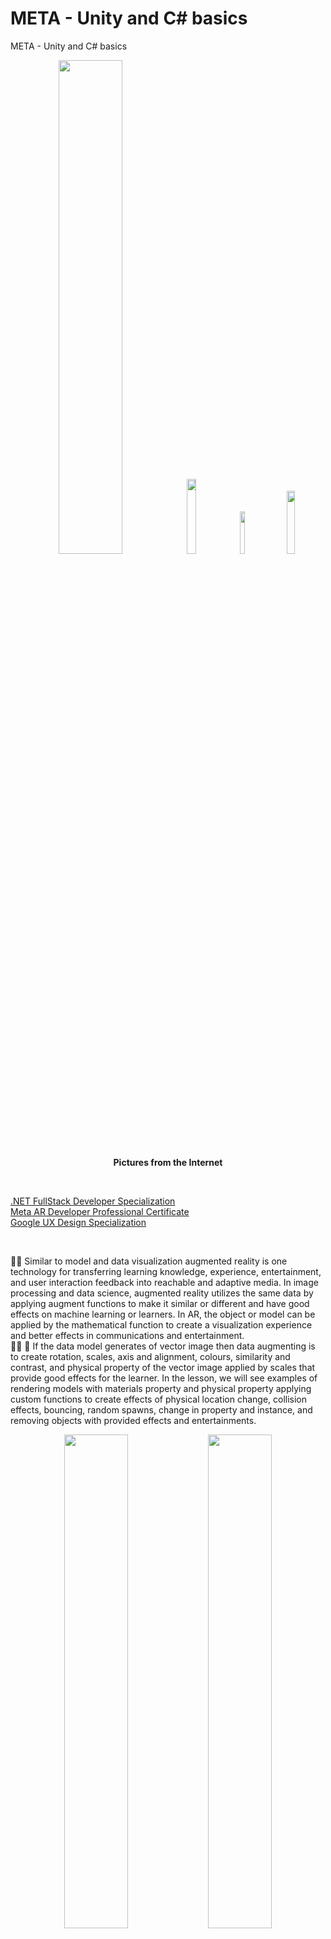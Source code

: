# META - Unity and C# basics
META - Unity and C# basics

<p align="center" width="100%">
    <img width="45%" src="https://github.com/jkaewprateep/META---Unity-and-C-basics/blob/main/AR%20instructors.png">
    <img width="17.5%" src="https://github.com/jkaewprateep/META---Unity-and-C-basics/blob/main/versus.jpg">  
    <img width="13.2%" src="https://github.com/jkaewprateep/META---Unity-and-C-basics/blob/main/image22.jpg">  
    <img width="16.1%" src="https://github.com/jkaewprateep/META---Unity-and-C-basics/blob/main/kid_24.jpg"> </br>
    <b> Pictures from the Internet </b> </br>
</p>

</br>

[.NET FullStack Developer Specialization ]( https://github.com/jkaewprateep/Portfolio/blob/main/Coursera%206DRYK7YS79ZT.pdf ) </br>
[Meta AR Developer Professional Certificate]( https://github.com/jkaewprateep/Portfolio/blob/main/Coursera%20T9ZTYYSXGY5H.pdf ) </br>
[Google UX Design Specialization]( https://coursera.org/share/15f48b13d33cefb8686c2bcca579d6a8 ) </br>

</br>

🧸💬 Similar to model and data visualization augmented reality is one technology for transferring learning knowledge, experience, entertainment, and user interaction feedback into reachable and adaptive media. In image processing and data science, augmented reality utilizes the same data by applying augment functions to make it similar or different and have good effects on machine learning or learners. In AR, the object or model can be applied by the mathematical function to create a visualization experience and better effects in communications and entertainment. </br>
👧💬 🎈 If the data model generates of vector image then data augmenting is to create rotation, scales, axis and alignment, colours, similarity and contrast, and physical property of the vector image applied by scales that provide good effects for the learner. In the lesson, we will see examples of rendering models with materials property and physical property applying custom functions to create effects of physical location change, collision effects, bouncing, random spawns, change in property and instance, and removing objects with provided effects and entertainments. </br>

<p align="center" width="100%">
    <img width="45%" src="https://github.com/jkaewprateep/META---Unity-and-C-basics/blob/main/web01.png">
    <img width="45%" src="https://github.com/jkaewprateep/META---Unity-and-C-basics/blob/main/web02.png">
    <img width="45%" src="https://github.com/jkaewprateep/META---Unity-and-C-basics/blob/main/web03.png">
    <img width="45%" src="https://github.com/jkaewprateep/META---Unity-and-C-basics/blob/main/web04.png"> </br>
</p>

🐑💬 ➰ Heart beating with physical property and creating games using AR by Unity program possible with the provided tools and C# programming languages but you need to know the basics of class inheritance programming styles because the AR development platform will utilize of user create objects and render for the same screen rendering. </br>
🐐💬 Applying effects, gravity and boundary of the image or collisions creates games and simulation development environments where you can specific mass, position, and axis of the object to start the collision effects when there are one or more objects in the same screen aligned or pass-though the target collision axes and position. </br>

### PlayerController.cs ###

🐑💬 ➰ By the public variable allows parameters for the class variable to reuse the same variable inside the class and utilize the effects, private variables are similar to the same rules and ```C# language programming``` . </br>
🦭💬 There are rotation axis measurements and similar axis measurements for object description and Unity provided ```transform functions``` to perform rotation axis and similar axis. Continuous movement can use a time ticker or physical force apply. </br>
🧸💬 The rotation axis is easy to use with an angle while the symmetric axis is easy to use with the position then the ```transform functions``` is very useful you can work without converting values between these two axises. </br>

```
using System.Collections;
using System.Collections.Generic;
using UnityEngine;

public class PlayerController : MonoBehaviour
{
    // Private Variables
    private float speed = 5.0f; 
    private float turnSpeed = 25.0f;
    private float horizontalInput; 
    private float forwardInput;

    // Update is called once per frame
    void Update()
    {
        // This is where we get player input
        horizontalInput = Input.GetAxis("Horizontal");
        forwardInput = Input.GetAxis("Vertical");
        // We move the vehicle forward
        transform. Translate (Vector3. forward * Time.deltaTime * speed * forwardInput);
        // We turn the vehicle
        transform.Rotate(Vector3.up, Time.deltaTime * turnSpeed * horizontalInput);
    }
}
```

### PlayerController.cs - time delta ###

🐑💬 ➰ Continuous movement by ```time delta``` and the ```speed``` effects on the rotation axis forward, make the object model rotate moving forward with the speed effect provided and the class can change the direction of the object ```forward``` and ```backward``` . </br>
🧸💬 The ```time delta``` is a good object for continuous actions, Unity allows to use of the time delta anywhere or from import reference and instance but as a symmetric axis and original source on the screen the object they are working on the same time scalings. </br>
🦭💬 The ```Vector3``` is a vector-like property of the object and contains useful functions where you can work with communication words forward, backward, rotation etc. </br>

```
public class PlayerController2 : MonoBehaviour
{
    // Update is called once per frame
    void Update()
    {
        transform.Translate(Vector3.forward * Time.deltaTime * 21);        
    }
}
```

### PlayerController.cs - parameterizes ###

🐑💬 ➰ By ```GameObject``` is related to the object of the script or the custom class of action assigned to and simply applies the new position by using the ```transform functions``` . </br>
🐯💬 The ```Offset``` is one way to apply the effects and you can create multiple Offset values and make them as matrix apply for the same type of effects and share between objects or create a script file of the effect that can be reused in the project. There is ```traditional INFO``` where the same type of object behavior is the same as in the project and ```culture INFO``` where a similar type of object provides the same effects as import components and the object can be reused overall the projects. </br>
🦁💬 Effects of the object same as class property and materials property are protected the same as the object and its effects within the same and outside domain. Applying the same object in different projects or domains may create different effects but the ```original domain effects``` are the most potential of the object property even the development domain creates wider effects. </br>
🐐💬 When there are multiple domains the model object is also the same as the data model we determine the effect of the original domain but if there is a specialization of the different domains that is significant that is individual domain effects. As the ```individual domain effects``` properties are preserved but the effects is selected by the domain controller and designer to use and normally bug and effects enchantment will work on the original domain and if updated, and create wider effects that need to be performed on specific domains separately. Copied of the object model to run in a specific domain that is not original is not covered by the design but protected by the original idea. Copied of the programming running on the target-specific domain that the program owner had intentionally built, they are hardworking but intentionally only when it ```works on a specific domain``` . ( Working on the specific version of the program or fixing bugs then ```ES - essential patch``` is sometimes called intentional and do not mess with the sentence we apply intentionally. It does not mean we create bugs to fix. </br>

```
public class PlayerController3 : MonoBehaviour
{
    public GameObject player;
    private Vector3 Offset = new Vector3(0, 5, -7);

    // Update is called once per frame
    void Update()
    {
        // Offset the camera behide the player by adding the player locations;
        transform.position = player.transform.position + Offset;
    }
}
```

### Rotation.cs - custom action - vector ###

🐑💬 ➰ Rotation action on the rotation domain is applied ```degrees``` or ```angular degrees``` by its method otherwise uses a transformation function. </br> 
🧸💬 Working with drawings subject object rotation on itself is easy just by the ```rotation function``` but object rotation by axis requires a bit of technique by creating a new coordinate and transforming to the new coordinate. </br> 
🦭💬 In programming when referring to data models or data model objects you can reference a larger data model and specify the specific property the same as the object you merge as the model object internally used within the project. The project will easily apply external program logic or simulation problems because they support both symmetric axis and rotation axis, input as the matrix can be converted using the transform function to the vector object as required by the objective. ```Machine learning```, ```feedback systems```, and ```data communications``` project communication protocols provide output signalings as numerics in matrixes sizes specific or logits shape that is the adaptive method to create simulation from the output of the process same as ```PyGame```, ```Gyms```, and other ```simulation environment``` for machine learning and games. </br> 

```
public class PlatformRotate : MonoBehaviour { 

    public Vector3 rotateChange;

    // Update is called once per frame
    void Update()
    {
        transform.Rotate (rotateChange); 
    }
}
```

### Default.cs - custom action - position ###

🐑💬 ➰ Position axis action by incremental of the position value by its symmetric domain. </br> 
👧💬 🎈 Incremental support when testing the object is originals by the environment using the games environment functions without opening into the class method working is create the incremental function when they are a response to the same environment input and they are limited their action into the boundary, not distracted or create none aligned of reference in the game's environment and they are not left of the environment by the extreme functions they can contain within the environment. ```Objects need to be contained within the environment``` . </br> 
🐯💬 Visually are the objects aligned with the ```traditional-INFO as references``` object in the environment⁉️ </br> 
🦁💬 By the object of the environment, source of light, and provided in the science, vertical and horizontal axis we can create a function to determine object enter into the environment. If the object is not aligned with the environment can create effects on users or users create an effect that considers a material object. </br> 
👧💬 🎈 Example cheating items in-game environment does it prohibited⁉️ </br> 
🦁💬 Needs to be decided by the game admin and users because that is not aligned with the game's story and the game's tradition. </br> 

```
public class TrackPosition : MonoBehaviour {
    
    public Vector3 positionChange;

    // Update is called once per frame
    void Update()
    {
        transform.position += positionChange;
    }
}
```

### AlignObjects.cs - custom action - transform position ###

🐑💬 ➰ Transformation is the application of the simple input objects and their effects. </br> 
🦭💬 Array-like property support for the object of the game helps about create programming iteration or programming logic application apply and support of array-like object property is dedicated collection property and create support inheritance method as using ```C# language``` . </br> 
🐯💬 Working ```APIs``` level ```culture-INFO``` need to provide an inherited class-like object that supports collections method, references description, numeric data and description, and function return and ops-codes to submitted. </br> 
🦁💬 That is because users have many levels and they need to access the same resources, the API needs to create and handle support to them with possible methods designed by the API and working function algorithms. </br> 

```
public class AlignObjects: MonoBehaviour
{
    public GameObject[] objectsToAlign; 
    public float spacing = 1;

    // Start is called before the first frame update
    void Start()
	{
        for (var i = 0; i < objectsToAlign.Length; i++)
            {
                objectsToAlign[i].transform.position = new Vector3(i* spacing, 0, 0);
            }
    }
}
```

### BulletCreator.cs - custom action - key space ###

🐑💬 ➰ Create functions for the model object effects that can recall overall the project. </br> 
🧸💬 Collection of actions or effects can create as a method function when it can call from an application or working process class object that can save the actions method as they are named as function name or you can name them like ```snowflakes``` or ```ShootBullet``` .</br> 

```
public class BulletCreator : MonoBehaviour
{
    public GameObject bullet;

    void Start()
    {
        Invoke("ShootBullet", 2);
    }
    void ShootBullet()
    {
        var newBullet = Instantiate(bullet);
        newBullet.transform.position = new Vector3(0, 10, 0);
        Destroy(newBullet, 5);
    }
    void Update()
    {
        if (Input.GetKeyDown(KeyCode.Space))
        {
            ShootBullet();
        }
    }
}
```

### DestroyOnClick.cs - custom action - destroy object - key space ###

🐑💬 ➰ Remove the object from the domain. </br>
🐐💬 ➰ Unity build function Destroy for the AR object then you do not need to dispose or create a dedicated function, AR works well in the visualization object and priority tasks ordering even using a bit of computation power. </br>
🦭💬 There is a hidden truth about the programming we are reading the object on the scene and interacting or directly applying effects we create and need visualization update the ```destroy``` function is a create function that helps update render object results that are faster than iterations update by each item on the scene that is some examples of create function useful from AR. </br>

```
public class DestroyOnClick : MonoBehaviour
{
    void OnMouseDown()
    {
        Destroy(gameObject);
    }
}
```

### ExampleBehaviourScript.cs - custom action - change property - key space ###

🐑💬 ➰ Accepted the key press and performed actions by its conditions to create better effects, change of the object property and render display determined by the ```user key press interactions``` . </br>
🐯💬 Touch and absolute colours that is a working item. </br>
🦭💬 It is ready to use, and they need to have behavior when needed or like ```m&M``` they are selling by the software application working when needed and the function will not automatically call by the assignment logic same as the snacks candy. </br>

```
public class ExampleBehaviourScript : MonoBehaviour
{
    // Update is called once per frame
    void Update()
    {
        {
            if (Input.GetKeyDown(KeyCode.R))
            {
                GetComponent<Renderer>().material.color = Color.red;
            }
            if (Input.GetKeyDown(KeyCode.G))
            {
                GetComponent<Renderer>().material.color = Color.green;
            }
            if (Input.GetKeyDown(KeyCode.B))
            {
                GetComponent<Renderer>().material.color = Color.blue;
            }
        }
    }
}
```

### Movement.cs - custom action - change position - key space ###

🐑💬 ➰ Keypress conditions apply position effect with time and velocity speed, parameterized speed variable. </br>
🦭💬 The ```Rational buttom``` is add 0.5 dimension by the delay-time pressing work widely and famous and at the beginning of smart mobile phones introduce the games created to support rational button control that makes for the smaller mobile device is a good user experience that they need to create a desire to the action and many games released to the support of the same idea and application when competitive platform define of full control set of user input that is for working as computer plam on hand. </br>
🦭💬 It is rational because it provides ```signals with amplitude``` and famous encapsulated into a range number decimal and float for computing and communication processes. </br>

```
public class Movement : MonoBehaviour
{
    public float speed;

    // Update is called once per frame
    void Update()
    {
        var pos = transform.position;

        if (Input.GetKey(KeyCode.LeftArrow))
        {
            pos.x = pos.x - speed * Time.deltaTime;
        }
        if (Input.GetKey(KeyCode.RightArrow))
        {
            pos.x = pos.x + speed * Time.deltaTime;
        }
        if (Input.GetKey(KeyCode.UpArrow))
        {
            pos.y = pos.y + speed * Time.deltaTime;
        }
        if (Input.GetKey(KeyCode.DownArrow))
        {
            pos.y = pos.y - speed * Time.deltaTime;
        }

        transform.position = pos;
    }
}
```

### Movement.cs - custom action - visibility - key space ###

🐑💬 ➰ Visibility affects application from user keypress interactions. </br>
👧💬 🎈 Visibility is one tool because we use observation for the objects or players when they have visibility and observation at the same level we can make objects visible they can interact or they can observe makes us different than users where we are not created of new object and balance of the game tradition. </br>
🐯💬 Monster visibility can be both monster observation ranges and player observation ranges but not over ```spawn rates```. Outscope player observation is none game ```tradition-INFO``` because humans are the game players. </br>
👧💬 🎈 Sometimes I will need to observe the monster ```observation ranges``` to determine as the game's detective they should not see the player or the player should have ```collection items``` drop from the spawns and observation range if they are human. </br>

```
public class RendererEnabler : MonoBehaviour
{
    // Update is called once per frame
    void Update()
    {   
        if (Input.GetKeyDown(KeyCode.Space))
        {
            var renderer = GetComponent<Renderer>();
            renderer.enabled = !renderer.enabled;
        }
    }
}
```

### SphereMaker.cs - custom action - create object - key space ###

🐑💬 ➰ Duplicate object for same property object created with target position on the same domain, ```random function``` create distribution effects of the objects created by this function. </br>
🦭💬 Because of using of new function then you can have a random number without assigning the internal reference number, how you can make use of the random function results is ```unique the answer``` is to use the new function but many people do not understand how can assign of new function to random function and they saying that provide the same result, ```distribution need to have the implementation scopes in the answer``` . </br>

```
public class SphereMaker : MonoBehaviour
{
    public GameObject sphere;
    public int numberOfSpheres = 4;

    // Start is called before the first frame update
    void Start()
    {
        for (int i = 0; i < numberOfSpheres; i = i + 1)
        {
            var duplicateSphere = GameObject.Instantiate(sphere);
            duplicateSphere.transform.position = new Vector3(i, 0, 0);
        }
    }

    // Update is called once per frame
    void Update()
    {
        if (Input.GetMouseButtonDown(1))
        {
            var duplicateSphere = GameObject.Instantiate(sphere);
            duplicateSphere.transform.position = new Vector3(Random.Range(-4, 4), Random.Range(-4, 4), 0);
            Camera.main.transform.LookAt(duplicateSphere.transform);
        }
    }
}
```

### TestScript.cs - custom action - camera tracking ###

🐑💬 ➰ Camera tracking scripts for object observation or velocity object access the primary object. </br>

```
public class TestScript : MonoBehaviour
{
    public float torque;
    public float velocity;
    public Rigidbody rb;

    void Start()
    {
        rb = GetComponent<Rigidbody>();
    }

    void FixedUpdate()
    {
        float turn = Input.GetAxis("Horizontal");
        rb.AddTorque(Vector3.up * torque * turn);

        var vertical = Input.GetAxis("Vertical");

        // float turn = Input.GetAxis("Horizontal");
        // rb. AddTorque(Vector3.up * torque * turn);
        // rb.AddForce(Vector3.forward * velocity * vertical);
        rb.AddForce(Camera.main.transform.forward * velocity * vertical);
        rb.AddForce(Camera.main.transform.up * velocity * vertical);
        // rb.AddForce(Camera.main.transform.up * velocity * vertical) 
        // rb.AddForce(Camera.main.transform.forward * velocity * vertical); 
    }
}
```

### ColorChanger.cs - custom action - property change - collisions ###

🐑💬 ➰ The ```collision``` enter effects method by object property changes and rendering. </br>

```
public class ColorChanger : MonoBehaviour
{
    public GameObject spherePrefab;

    void OnCollisionEnter(Collision collision)
    {
        foreach (ContactPoint contact in collision.contacts)
        {
            // var collision_colour = contact.color;
            var collision_point = contact.point;
            var collision_type = contact.normal;
            // var collision_sphere = contact.collider;          
            
            GameObject duplicateSphere = GameObject.Instantiate(spherePrefab);
            //
            var shpere = duplicateSphere.GetComponent<Collider>();
            duplicateSphere.GetComponent<Renderer>().material.color = Color.red;
            // duplicateSphere.collider = collision.collider;


            var colour_code = Random.Range(0, 3);
            switch(colour_code)
            {
                case 0 : GetComponent<Renderer>().material.color = Color.red;
                    break;
                case 1 : GetComponent<Renderer>().material.color = Color.blue;
                    break;
                case 2 : GetComponent<Renderer>().material.color = Color.green;
                    break;
                case 3 : GetComponent<Renderer>().material.color = Color.red;
                    break;
            }        

            // Debug.DrawRay(contact.point, contact.normal, Color.white);
        }
        // if (collision.relativeVelocity.magnitude > 2)
        //     audioSource.Play();
    }
}
```

### DestroyOutOfBounds.cs - custom action - game environment scopes ###

🐑💬 ➰ Range position effects. </br>

```
public class DestroyOutOfBounds : MonoBehaviour
{
    private float topBound = 10;
    private float lowerBound = -10;

    // Update is called once per frame
    void Update()
    {
        if(transfrom.position.z > topBound)
        {
            Destroy(gameObject);
        }

        if(transfrom.position.z < lowerBound)
        {
            Destroy(gameObject);
            Debug.log("Game Over!!!");
        }
    }
}
```

### DetectCollisionsn.cs - custom action - destroy object - collisions ###

🐑💬 ➰ On ```Collider``` event trigger. </br>

```
public class DetectCollisions : MonoBehaviour
{
    private void onTriggerEnter(Collider other)
    {
        Destroy(gameObject);
        Destroy(other.gameObject);
    }
}
```

### MoveForward.cs - custom action - initial speed - parameterizes ###

🐑💬 ➰ Create instance velocity speed movement effects for the assigning object. </br>

```
public class MoveForward : MonoBehaviour
{
    public float speed = 40.0f;

    // Update is called once per frame
    void Update()
    {
        transform.Translate( Vector3.forward * Time.deltaTime * speed );
    }
}
```

### PlayerController.cs - custom action - position transform - parameterizes ###

🐑💬 ➰ Apply the effects of position and rotation. </br>

```
public class PlayerController : MonoBehaviour
{
    public float horizointalInput;
    public float speed = 10.0f;
    public float xRange = 10.0f;
    private float topBound = 10;
    private float lowerBound = -10;

    public GameObject projectilePrefab;

    // Update is called once per frame
    void Update()
    {
        if (transform.position.x < - xRange)
        {
            transform.position = new Vector3( -xRange, transform.position.y, transform.position.z );
        }

        if (transform.position.x > xRange)
        {
            transform.position = new Vector3( xRange, transform.position.y, transform.position.z );
        } 

        horizointalInput = Input.GetAxis("Horizontal");
        transform.Translate(Vector3.right * horizointalInput * Time.deltaTime * speed );
    }
}

```

### SpawnManager.cs - custom action - spawn range positions - parameterizes ###

🐑💬 ➰ Spawn in range of the object animation, rotation, and delay. </br>

```
public class SpawnManager : MonoBehaviour
{
    public GameObject[] animalPrefebs;
    // public int animalIndex;
    private float spawnRangeX = 20;
    private float spawnPosZ = 20;
    private float startDelay = 2;
    private float spawnInterval = 1.5f;

    // Start is called before the first frame update
    void Start()
    {
        InvokeRepeating("SpawnRandomAnimal", startDelay, spawnInterval);
    }

    void SpawnRandomAnimal()
    {
        int animalIndex = Random.Range(0, animalPrefebs.length);
        Vector3 spawnPos = new Vector3(Random.Range(-spawnRangeX, spawnRangeX), 0, spawnPosZ);

        Instantiate(animalPrefebs[animalIndex], spawnPos, animalPrefebs[animalIndex].transform.rotation);
    }
}
```

---

<p align="center" width="100%">
    <img width="30%" src="https://github.com/jkaewprateep/advanced_mysql_topics_notes/blob/main/custom_dataset.png">
    <img width="30%" src="https://github.com/jkaewprateep/advanced_mysql_topics_notes/blob/main/custom_dataset_2.png"> </br>
    <b> 🥺💬 รับจ้างเขียน functions </b> </br>
</p>
